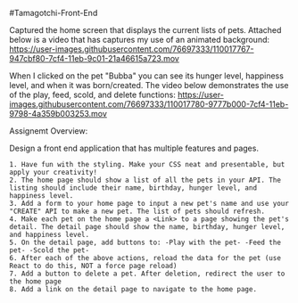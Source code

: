 #Tamagotchi-Front-End


Captured the home screen that displays the current lists of pets. Attached below is a video that has captures my use of an animated background:
https://user-images.githubusercontent.com/76697333/110017767-947cbf80-7cf4-11eb-9c01-21a46615a723.mov

When I clicked on the pet "Bubba" you can see its hunger level, happiness level, and when it was born/created. The video below demonstrates the use of the play, feed, scold, and delete functions: https://user-images.githubusercontent.com/76697333/110017780-9777b000-7cf4-11eb-9798-4a359b003253.mov


Assignemt Overview: 

Design a front end application that has multiple features and pages.


	1. Have fun with the styling. Make your CSS neat and presentable, but apply your creativity!
	2. The home page should show a list of all the pets in your API. The listing should include their name, birthday, hunger level, and happiness level.
	3. Add a form to your home page to input a new pet's name and use your "CREATE" API to make a new pet. The list of pets should refresh.
	4. Make each pet on the home page a <Link> to a page showing the pet's detail. The detail page should show the name, birthday, hunger level, and happiness level.
	5. On the detail page, add buttons to: -Play with the pet- -Feed the pet- -Scold the pet-
	6. After each of the above actions, reload the data for the pet (use React to do this, NOT a force page reload)
	7. Add a button to delete a pet. After deletion, redirect the user to the home page
	8. Add a link on the detail page to navigate to the home page.


